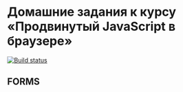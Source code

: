 # Домашние задания к курсу «Продвинутый JavaScript в браузере» #
[![Build status](https://ci.appveyor.com/api/projects/status/cxa9h06hskpcc51i?svg=true)](https://ci.appveyor.com/project/VasiliyMerzlykov/forms-pop)

## FORMS ##